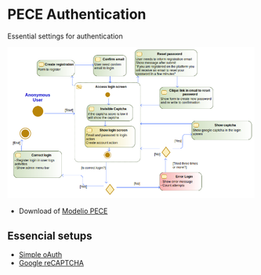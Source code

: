 # PECE Authentication

Essential settings for authentication

![Simple auth configuration](images/activity-user-login.png)

- Download of [Modelio PECE](download/ModelioPECE.zip)

## Essencial setups

- [Simple oAuth](oauth.md)
- [Google reCAPTCHA](recaptcha.md)